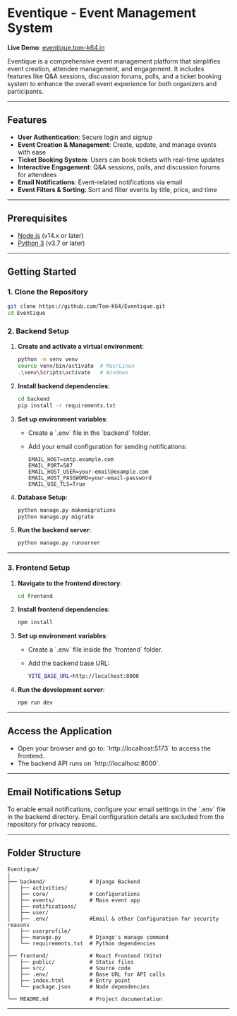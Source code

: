 
# Eventique - Event Management System

**Live Demo**: [eventique.tom-k64.in](https://eventique.tom-k64.in)

Eventique is a comprehensive event management platform that simplifies event creation, attendee management, and engagement. It includes features like Q&A sessions, discussion forums, polls, and a ticket booking system to enhance the overall event experience for both organizers and participants.

---

## Features
- **User Authentication**: Secure login and signup
- **Event Creation & Management**: Create, update, and manage events with ease
- **Ticket Booking System**: Users can book tickets with real-time updates
- **Interactive Engagement**: Q&A sessions, polls, and discussion forums for attendees
- **Email Notifications**: Event-related notifications via email
- **Event Filters & Sorting**: Sort and filter events by title, price, and time

---

## Prerequisites
- [Node.js](https://nodejs.org/en/) (v14.x or later)
- [Python 3](https://www.python.org/downloads/) (v3.7 or later)

---

## Getting Started

### 1. Clone the Repository

```bash
git clone https://github.com/Tom-K64/Eventique.git
cd Eventique
```

### 2. Backend Setup

1. **Create and activate a virtual environment**:

    ```bash
    python -m venv venv
    source venv/bin/activate  # Mac/Linux
    .\venv\Scripts\activate   # Windows
    ```

2. **Install backend dependencies**:

    ```bash
    cd backend
    pip install -r requirements.txt
    ```

3. **Set up environment variables**:

    - Create a \`.env\` file in the \`backend\` folder.
    - Add your email configuration for sending notifications:

      ```
      EMAIL_HOST=smtp.example.com
      EMAIL_PORT=587
      EMAIL_HOST_USER=your-email@example.com
      EMAIL_HOST_PASSWORD=your-email-password
      EMAIL_USE_TLS=True
      ```

4. **Database Setup**:

    ```bash
    python manage.py makemigrations
    python manage.py migrate
    ```

5. **Run the backend server**:

    ```bash
    python manage.py runserver
    ```

---

### 3. Frontend Setup

1. **Navigate to the frontend directory**:

    ```bash
    cd frontend
    ```

2. **Install frontend dependencies**:

    ```bash
    npm install
    ```

3. **Set up environment variables**:

    - Create a \`.env\` file inside the \`frontend\` folder.
    - Add the backend base URL:

      ```bash
      VITE_BASE_URL=http://localhost:8000
      ```

4. **Run the development server**:

    ```bash
    npm run dev
    ```

---

## Access the Application

- Open your browser and go to: \`http://localhost:5173\` to access the frontend.
- The backend API runs on \`http://localhost:8000\`.

---

## Email Notifications Setup

To enable email notifications, configure your email settings in the \`.env\` file in the backend directory. Email configuration details are excluded from the repository for privacy reasons.

---

## Folder Structure

```plaintext
Eventique/
│
├── backend/              # Django Backend
│   ├── activities/       
│   ├── core/             # Configurations
│   ├── events/           # Main event app
│   ├── notifications/    
│   ├── user/             
│   ├── .env/             #Email & other Configuration for security reasons
│   ├── userprofile/      
│   ├── manage.py         # Django's manage command
│   └── requirements.txt  # Python dependencies
│
├── frontend/             # React Frontend (Vite)
│   ├── public/           # Static files
│   ├── src/              # Source code
│   ├── .env/             # Base URL for API calls
│   ├── index.html        # Entry point
│   └── package.json      # Node dependencies
│
└── README.md             # Project documentation
```

---

